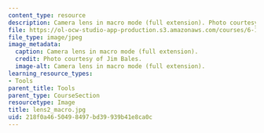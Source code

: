 ```yaml
---
content_type: resource
description: Camera lens in macro mode (full extension). Photo courtesy of Jim Bales.
file: https://ol-ocw-studio-app-production.s3.amazonaws.com/courses/6-163-strobe-project-laboratory-fall-2005/218f0a4650498497bd39939b41e8ca0c_lens2_macro.jpg
file_type: image/jpeg
image_metadata:
  caption: Camera lens in macro mode (full extension).
  credit: Photo courtesy of Jim Bales.
  image-alt: Camera lens in macro mode (full extension).
learning_resource_types:
- Tools
parent_title: Tools
parent_type: CourseSection
resourcetype: Image
title: lens2_macro.jpg
uid: 218f0a46-5049-8497-bd39-939b41e8ca0c
---
```

